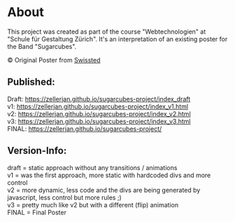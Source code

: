 # About
This project was created as part of the course "Webtechnologien" at "Schule für Gestaltung Zürich". It's an interpretation of an existing poster for the Band "Sugarcubes".

© Original Poster from <a href="https://www.swissted.com/products/the-sugarcubes-at-limelight-1992" target="_blank">Swissted</a>

## Published:
Draft: https://zellerjan.github.io/sugarcubes-project/index_draft <br>
v1: https://zellerjan.github.io/sugarcubes-project/index_v1.html <br>
v2: https://zellerjan.github.io/sugarcubes-project/index_v2.html <br>
v3: https://zellerjan.github.io/sugarcubes-project/index_v3.html <br>
FINAL: https://zellerjan.github.io/sugarcubes-project/

## Version-Info:
draft = static approach without any transitions / animations <br>
v1 = was the first approach, more static with hardcoded divs and more control <br>
v2 = more dynamic, less code and the divs are being generated by javascript, less control but more rules ;) <br>
v3 = pretty much like v2 but with a different (flip) animation <br>
FINAL = Final Poster 
